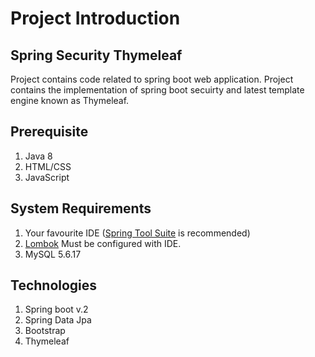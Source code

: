 # Project Introduction
## Spring Security Thymeleaf
Project contains code related to spring boot web application. Project contains the implementation of spring boot secuirty and latest template engine known as Thymeleaf.

## Prerequisite
1. Java 8
2. HTML/CSS
3. JavaScript

## System Requirements
1. Your favourite IDE ([Spring Tool Suite](https://spring.io/tools) is recommended)
2. [Lombok](https://projectlombok.org/) Must be configured with IDE.
3. MySQL 5.6.17

## Technologies
1. Spring boot v.2
2. Spring Data Jpa
3. Bootstrap 
4. Thymeleaf
